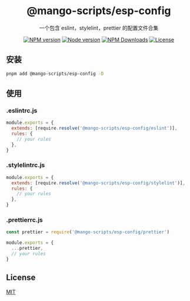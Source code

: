 <h1 align="center">
@mango-scripts/esp-config
</h1>
<p align="center">
一个包含 eslint，stylelint，prettier 的配置文件合集
<p>
<p align="center">
<a href="https://www.npmjs.com/package/@mango-scripts/esp-config" target="__blank" rel="noopener noreferrer"><img src="https://img.shields.io/npm/v/@mango-scripts/esp-config?label=" alt="NPM version"></a>
<a href="https://www.npmjs.com/package/@mango-scripts/esp-config" target="__blank" rel="noopener noreferrer"><img src="https://img.shields.io/node/v/@mango-scripts/esp-config" alt="Node version"></a>
<a href="https://www.npmjs.com/package/@mango-scripts/esp-config" target="__blank" rel="noopener noreferrer"><img alt="NPM Downloads" src="https://img.shields.io/npm/dt/@mango-scripts/esp-config"></a>
<a href="./LICENSE" target="__blank" rel="noopener noreferrer"><img alt="License" src="https://img.shields.io/github/license/Albertlin0923/mango-scripts"></a>
</p>

## 安装

```bash
pnpm add @mango-scripts/esp-config -D
```

## 使用

### .eslintrc.js

```js
module.exports = {
  extends: [require.resolve('@mango-scripts/esp-config/eslint')],
  rules: {
    // your rules
  },
}
```

### .stylelintrc.js

```js
module.exports = {
  extends: [require.resolve('@mango-scripts/esp-config/stylelint')],
  rules: {
    // your rules
  },
}
```

### .prettierrc.js

```js
const prettier = require('@mango-scripts/esp-config/prettier')

module.exports = {
  ...prettier,
  // your rules
}
```

## License

[MIT](./LICENSE)
